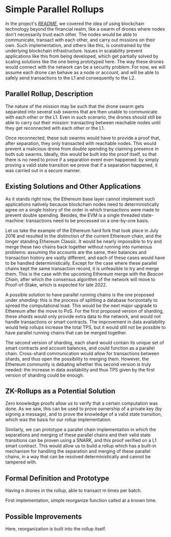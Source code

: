 # Simple Parallel Rollups

In the project's [_README_](../../README.md), we covered the idea of using blockchain technology beyond the financial realm, like a swarm of drones where nodes don't necessarily trust each other. The nodes would be able to communicate, transact with each other, and carry out missions on their own. Such implementation, and others like this, is constrained by the underlying blockchain infrastructure. Issues in scalability prevent applications like this from being developed, which get partially solved by scaling solutions like the one being prototyped here.  The way these drones would connect with the network can be a security problem. For now, we will assume each drone can behave as a node or account, and will be able to safely send transactions to the L1 and consequently to the L2. 

## Parallel Rollup, Description

The nature of the mission may be such that the drone swarm gets separated into several sub swarms that are then unable to communicate with each other or the L1. Even in such scenario, the drones should still be able to carry out their mission: transacting between reachable nodes until they get reconnected with each other or the L1. 

Once reconnected, these sub swarms would have to provide a proof that, after separation, they only transacted with reachable nodes. This would prevent a malicious drone from double spending by claiming presence in both sub swarms. Ideally, this would be built into the proof itself, so that there is no need to prove if a separation event even happened: by simply proving a valid state transition we prove that if a separation happened, it was carried out in a secure manner. 

## Existing Solutions and Other Applications
As it stands right now, the Ethereum base layer cannot implement such applications natively because blockchain nodes need to deterministically agree on a single history of the order in which transactions were made to prevent double spending. Besides, the EVM is a single threaded state-machine: transactions need to be processed on a one-by-one basis.

Let us take the example of the Ethereum hard fork that took place in July 2016 and resulted in the distinction of the current Ethereum chain, and the longer standing Ethereum Classic. It would be nearly impossible to try and merge these two chains back together without running into numerous problems: assuming the accounts are the same, their balances and transaction history are vastly different, and each of these cases would have to be handled deterministically. Except for the case where these parallel chains kept the same transaction record, it is unfeasible to try and merge them. This is the case with the upcoming Ethereum merge with the _Beacon Chain_, after which the consensus algorithm of the network will move to Proof-of-Stake, which is expected for late 2022.

A possible solution to have parallel running chains is the one proposed under _sharding_: this is the process of splitting a database horizontally to spread the computational load. This would be the next major upgrade to Ethereum after the move to PoS. For the first proposed version of sharding, these _shards_ would only provide extra data to the network, and would not handle transactions or smart contracts. The improvement in data availability would help rollups increase the total TPS, but it would still not be possible to have parallel running chains that can be merged together.

The second version of sharding, each shard would contain its unique set of smart contracts and account balances, and could function as a parallel chain. Cross-shard communication would allow for transactions between shards, and thus open the possibility to merging them. However, the Ethereum community is debating whether this second version is truly needed: the increase in data availability and thus TPS given by the first version of sharding could be enough.

## ZK-Rollups as a Potential Solution
Zero knowledge proofs allow us to verify that a certain computation was done. As we saw, this can be used to prove ownership of a private key (by signing a message), and to prove the knowledge of a valid state transition, which was the basis for our rollup implementation.

Similarly, we can prototype a parallel chain implementation in which the separations and merging of these parallel chains and their valid state transitions can be proven using a SNARK, and this proof verified on a L1 smart contract. This would allow us to build a rollup which has a built-in mechanism for handling the separation and merging of these parallel chains, in a way that can be resolved deterministically and cannot be tampered with.

## Formal Definition and Prototype
Having n drones in the rollup, able to transact m times per batch.

First implementation, simple reorganize function called at a known time.

## Possible Improvements
Here, reorganization is built into the rollup itself.
